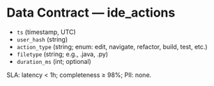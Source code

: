 # Data Contract — ide_actions

- `ts` (timestamp, UTC)
- `user_hash` (string)
- `action_type` (string; enum: edit, navigate, refactor, build, test, etc.)
- `filetype` (string; e.g., .java, .py)
- `duration_ms` (int; optional)

SLA: latency < 1h; completeness ≥ 98%; PII: none.
